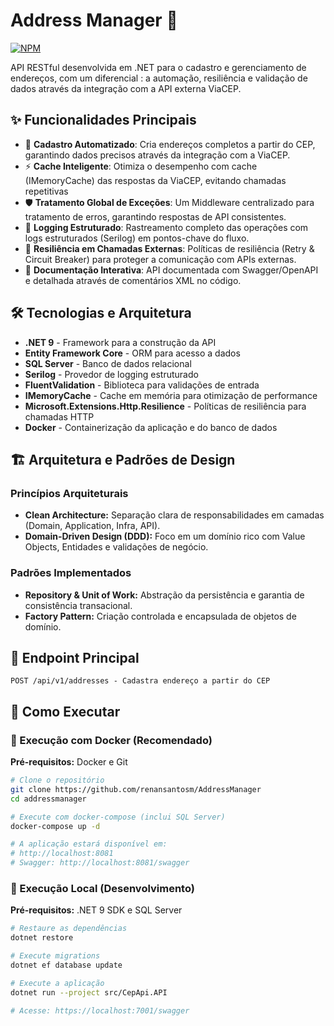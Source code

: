 # Address Manager 📍
[![NPM](https://img.shields.io/npm/l/react)](https://github.com/renansantosm/AddressManager/blob/master/LICENSE) 

API RESTful desenvolvida em .NET para o cadastro e gerenciamento de endereços, com um diferencial : a automação, resiliência e validação de dados através da integração com a API externa ViaCEP.

## ✨ Funcionalidades Principais
* 🔎 **Cadastro Automatizado**: Cria endereços completos a partir do CEP, garantindo dados precisos através da integração com a ViaCEP.
* ⚡ **Cache Inteligente**: Otimiza o desempenho com cache (IMemoryCache) das respostas da ViaCEP, evitando chamadas repetitivas
* 🛡️ **Tratamento Global de Exceções**: Um Middleware centralizado para tratamento de erros, garantindo respostas de API consistentes.
* 🔎 **Logging Estruturado**: Rastreamento completo das operações com logs estruturados (Serilog) em pontos-chave do fluxo.
* 🔄 **Resiliência em Chamadas Externas**: Políticas de resiliência (Retry & Circuit Breaker) para proteger a comunicação com APIs externas.
* 📖 **Documentação Interativa**: API documentada com Swagger/OpenAPI e detalhada através de comentários XML no código.

## 🛠️ Tecnologias e Arquitetura
* **.NET 9** - Framework para a construção da API
* **Entity Framework Core** - ORM para acesso a dados
* **SQL Server** - Banco de dados relacional
* **Serilog** - Provedor de logging estruturado
* **FluentValidation** - Biblioteca para validações de entrada
* **IMemoryCache** - Cache em memória para otimização de performance
* **Microsoft.Extensions.Http.Resilience** - Políticas de resiliência para chamadas HTTP
* **Docker** - Containerização da aplicação e do banco de dados

## 🏗️ Arquitetura e Padrões de Design

### Princípios Arquiteturais
- **Clean Architecture:** Separação clara de responsabilidades em camadas (Domain, Application, Infra, API).
- **Domain-Driven Design (DDD):** Foco em um domínio rico com Value Objects, Entidades e validações de negócio.

### Padrões Implementados
- **Repository & Unit of Work:** Abstração da persistência e garantia de consistência transacional.
- **Factory Pattern:** Criação controlada e encapsulada de objetos de domínio.

## 🔗 Endpoint Principal
```
POST /api/v1/addresses - Cadastra endereço a partir do CEP
```

## 🚀 Como Executar

### 🐳 Execução com Docker (Recomendado)
**Pré-requisitos:** Docker e Git

```bash
# Clone o repositório
git clone https://github.com/renansantosm/AddressManager
cd addressmanager

# Execute com docker-compose (inclui SQL Server)
docker-compose up -d

# A aplicação estará disponível em:
# http://localhost:8081
# Swagger: http://localhost:8081/swagger
```

### 🔧 Execução Local (Desenvolvimento)
**Pré-requisitos:** .NET 9 SDK e SQL Server

```bash
# Restaure as dependências
dotnet restore

# Execute migrations
dotnet ef database update

# Execute a aplicação
dotnet run --project src/CepApi.API

# Acesse: https://localhost:7001/swagger
```
